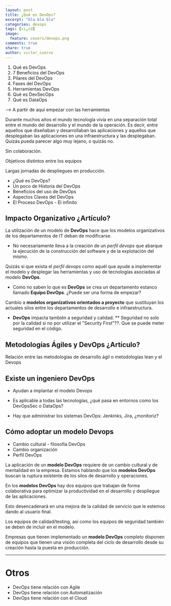 ```yaml
---
layout: post
title: ¿Qué es DevOps?
excerpt: "bla bla bla"
categories: devops
tags: [ci,cd]
image:
  feature: covers/devops.png
comments: true
share: true
author: victor_cuervo
---
```



1. Qué es DevOps
2. 7 Beneficios del DevOps
3. Pilares del DevOps
4. Fases del DevOps
5. Herramientas DevOps
6. Qué es DevSecOps
7. Qué es DataOps

 --> A partir de aquí empezar con las herramientas





Durante muchos años el mundo tecnología vivía en una separación total entre el mundo del desarrollo y el mundo de la operación. Es decir, entre aquellos que diseñaban y desarrollaban las aplicaciones y aquellos que desplegaban las aplicaciones en una infraestructura y las desplegaban. Quizás pueda parecer algo muy lejano, o quizás no.

Sin colaboración.

Objetivos distintos entre los equipos

Largas jornadas de despliegues en producción.




* ¿Qué es DevOps?
* Un poco de Historia del DevOps
* Beneficios del uso de DevOps
* Aspectos Claves del DevOps
* El Proceso DevOps - El infinito




## Impacto Organizativo ¿Artículo?

La utilización de un modelo de **DevOps** hace que los modelos organizativos de los departamentos de IT deban de modificarse.

* No necesariamente lleva a la creación de un *perfil devops* que abarque la ejecución de la construcción del software y de la explotación del mismo.


Quizás si que exista el *perfil devops* como aquél que ayude a implementar el modelo y desplegar las herramientas y uso de tecnologías asociadas al modelo **DevOps**.


* Como no saben lo que es **DevOps** se crea un departamento estanco llamado **Equipo DevOps**. ¿Puede ser una forma de empezar?


Cambio a **modelos organizativos orientados a proyecto** que sustituyan los actuales silos entre los departamentos de desarrollo e infraestructura.


* **DevOps** impacta también a seguridad y calidad.
** Seguridad no solo por la calidad si no por utilizar el "Security First"??. Que se puede meter seguridad en el código.

## Metodologías Ágiles y DevOps ¿Artículo?
Relación entre las metodologías de desarrollo ágil o metodologías lean y el Devops

## Existe un ingeniero DevOps
* Ayudan a implantar el modelo Devops

* Es aplicable a todas las tecnologías, ¿qué pasa en entornos como los DevOpsSec o DataOps?

* Hay que administrar los sistemas DevOps: Jenkinks, Jira, ¿monitoriz?


## Cómo adoptar un modelo Devops
* Cambio cultural - filosofía DevOps
* Cambio organización
* Perfil DevOps

La aplicación de un **modelo DevOps** requiere de un cambio cultural y de mentalidad en la empresa. Estamos hablando que los **modelos DevOps** buscan la ruptura existente de los silos de desarrollo y operaciones.

En los **modelos DevOps** hay dos equipos que trabajan de forma colaborativa para optimizar la productividad en el desarrollo y despliegue de las aplicaciones.

Esto desencadenará en una mejora de la calidad de servicio que le estemos dando al usuario final.


Los equipos de calidad/testing, así como los equipos de seguridad también se deben de incluir en el modelo.

Empresas que tienen implementado un **modelo DevOps** completo disponen de equipos que tienen una visión completa del ciclo de desarrollo desde su creación hasta la puesta en producción.


----



# Otros

* DevOps tiene relación con Agile
* DevOps tiene relación con Automatización
* DevOps tiene relación con el Cloud




[Patrick]: https://twitter.com/patrickdebois
[Andrew]: https://twitter.com/littleidea
[cloud]: {{site.url}}/cloud/
